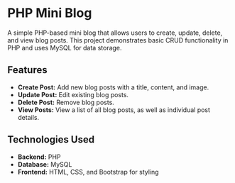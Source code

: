 # PHP Mini Blog

A simple PHP-based mini blog that allows users to create, update, delete, and view blog posts. This project demonstrates basic CRUD functionality in PHP and uses MySQL for data storage.

## Features

- **Create Post:** Add new blog posts with a title, content, and image.
- **Update Post:** Edit existing blog posts.
- **Delete Post:** Remove blog posts.
- **View Posts:** View a list of all blog posts, as well as individual post details.

## Technologies Used

- **Backend:** PHP
- **Database:** MySQL
- **Frontend:** HTML, CSS, and Bootstrap for styling 
